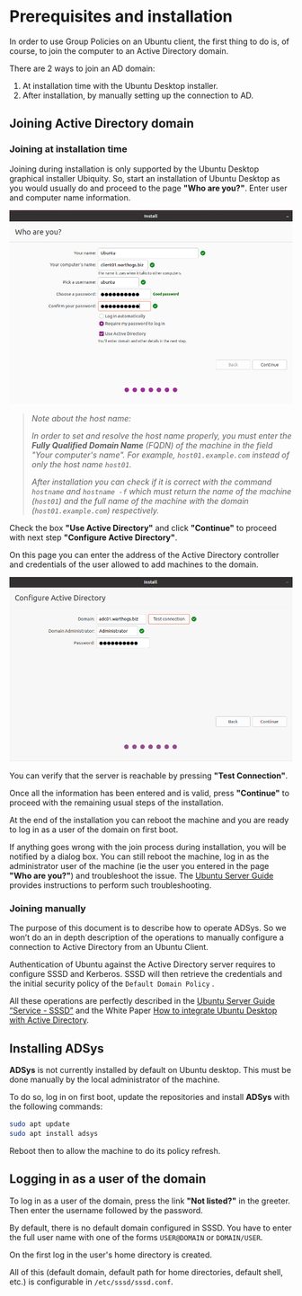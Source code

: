 # Prerequisites and installation

In order to use Group Policies on an Ubuntu client, the first thing to do is, of course, to join the computer to an Active Directory domain.

There are 2 ways to join an AD domain:

 1. At installation time with the Ubuntu Desktop installer.
 1. After installation, by manually setting up the connection to AD.

## Joining Active Directory domain

### Joining at installation time

Joining during installation is only supported by the Ubuntu Desktop graphical installer Ubiquity. So, start an installation of Ubuntu Desktop as you would usually do and proceed to the page **"Who are you?"**. Enter user and computer name information.

![Who are you installer screen](images/prerequisites/installer-whoareyou.png)

> *Note about the host name:*
>
> *In order to set and resolve the host name properly, you must enter the **Fully Qualified Domain Name** (FQDN) of the machine in the field "Your computer's name". For example, `host01.example.com` instead of only the host name `host01`.*
>
> *After installation you can check if it is correct with the command `hostname` and `hostname -f` which must return the name of the machine (`host01`) and the full name of the machine with the domain (`host01.example.com`) respectively.*

Check the box **"Use Active Directory"** and click **"Continue"** to proceed with next step **"Configure Active Directory"**.

On this page you can enter the address of the Active Directory controller and credentials of the user allowed to add machines to the domain.

![Configure Active Directory installer screen](images/prerequisites/installer-configure_ad.png)

You can verify that the server is reachable by pressing **"Test Connection"**.

Once all the information has been entered and is valid, press **"Continue"** to proceed with the remaining usual steps of the installation.

At the end of the installation you can reboot the machine and you are ready to log in as a user of the domain on first boot.

If anything goes wrong with the join process during installation, you will be notified by a dialog box. You can still reboot the machine, log in as the administrator user of the machine (ie the user you entered in the page **"Who are you?"**) and troubleshoot the issue. The [Ubuntu Server Guide](https://ubuntu.com/server/docs/service-sssd) provides instructions to perform such troubleshooting.

### Joining manually

The purpose of this document is to describe how to operate ADSys. So we won’t do an in depth description of the operations to manually configure a connection to Active Directory from an Ubuntu Client.

Authentication of Ubuntu against the Active Directory server requires to configure SSSD and Kerberos. SSSD will then retrieve the credentials and the initial security policy of the `Default Domain Policy` .

All these operations are perfectly described in the [Ubuntu Server Guide “Service - SSSD”](https://ubuntu.com/server/docs/service-sssd) and the White Paper [How to integrate Ubuntu Desktop with Active Directory](https://ubuntu.com/engage/microsoft-active-directory).

## Installing ADSys

**ADSys** is not currently installed by default on Ubuntu desktop. This must be done manually by the local administrator of the machine.

To do so, log in on first boot, update the repositories and install **ADSys** with the following commands:

```sh
sudo apt update
sudo apt install adsys
```

Reboot then to allow the machine to do its policy refresh.

## Logging in as a user of the domain

To log in as a user of the domain, press the link **"Not listed?"** in the greeter. Then enter the username followed by the password.

By default, there is no default domain configured in SSSD. You have to enter the full user name with one of the forms `USER@DOMAIN` or `DOMAIN/USER`.

On the first log in the user's home directory is created.

All of this (default domain, default path for home directories, default shell, etc.) is configurable in `/etc/sssd/sssd.conf`.
